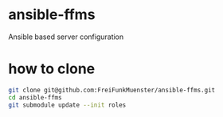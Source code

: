 # ansible-ffms
Ansible based server configuration

# how to clone
```bash
git clone git@github.com:FreiFunkMuenster/ansible-ffms.git
cd ansible-ffms
git submodule update --init roles
```

